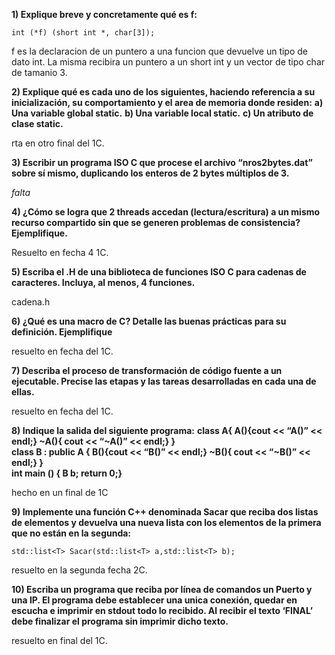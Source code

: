 **1) Explique breve y concretamente qué es f:**  
```
int (*f) (short int *, char[3]);
```
f es la declaracion de un puntero a una funcion que devuelve un tipo de dato int. La misma recibira un puntero a un short int y un vector de tipo char de tamanio 3.

**2) Explique qué es cada uno de los siguientes, haciendo referencia a su inicialización, su comportamiento y el area de memoria donde residen:**
  **a) Una variable global static.**
  **b) Una variable local static.**
  **c) Un atributo de clase static.**

rta en otro final del 1C.

**3) Escribir un programa ISO C que procese el archivo “nros2bytes.dat” sobre sí mismo, duplicando los enteros de 2 bytes múltiplos de 3.**

*falta*

**4) ¿Cómo se logra que 2 threads accedan (lectura/escritura) a un mismo recurso compartido sin que se generen problemas de consistencia? Ejemplifique.**

Resuelto en fecha 4 1C.

**5) Escriba el .H de una biblioteca de funciones ISO C para cadenas de caracteres. Incluya, al menos, 4 funciones.**

cadena.h

**6) ¿Qué es una macro de C? Detalle las buenas prácticas para su definición. Ejemplifique**

resuelto en fecha del 1C.

**7) Describa el proceso de transformación de código fuente a un ejecutable. Precise las etapas y las tareas desarrolladas en cada una de ellas.**

resuelto en fecha del 1C.

**8) Indique la salida del siguiente programa:**
**class A{ A(){cout << “A()” << endl;}       ~A(){ cout << “~A()” << endl;} }**  
**class B : public A { B(){cout << “B()” << endl;}     ~B(){ cout << “~B()” << endl;} }**      
**int main () { B b; return 0;}**

hecho en un final de 1C

**9) Implemente una función C++ denominada Sacar que reciba dos listas de elementos y devuelva una nueva lista con los elementos de la primera que no están en la segunda:**
```
std::list<T> Sacar(std::list<T> a,std::list<T> b);
```

resuelto en la segunda fecha 2C.

**10) Escriba un programa que reciba por línea de comandos un Puerto y una IP. El programa debe establecer una unica conexión, quedar en escucha e imprimir en stdout todo lo recibido. Al recibir el texto ‘FINAL’ debe finalizar el programa sin imprimir dicho texto.**

resuelto en final del 1C.
